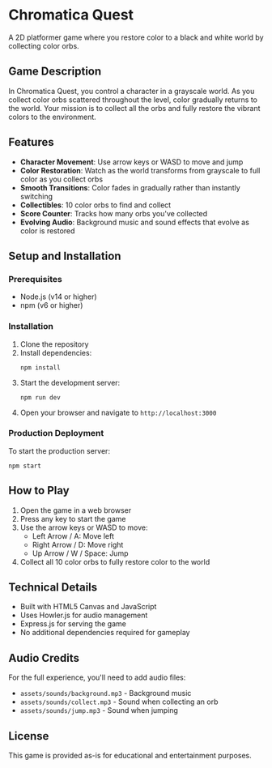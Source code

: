 # Chromatica Quest

A 2D platformer game where you restore color to a black and white world by collecting color orbs.

## Game Description

In Chromatica Quest, you control a character in a grayscale world. As you collect color orbs scattered throughout the level, color gradually returns to the world. Your mission is to collect all the orbs and fully restore the vibrant colors to the environment.

## Features

- **Character Movement**: Use arrow keys or WASD to move and jump
- **Color Restoration**: Watch as the world transforms from grayscale to full color as you collect orbs
- **Smooth Transitions**: Color fades in gradually rather than instantly switching
- **Collectibles**: 10 color orbs to find and collect
- **Score Counter**: Tracks how many orbs you've collected
- **Evolving Audio**: Background music and sound effects that evolve as color is restored

## Setup and Installation

### Prerequisites
- Node.js (v14 or higher)
- npm (v6 or higher)

### Installation
1. Clone the repository
2. Install dependencies:
   ```
   npm install
   ```
3. Start the development server:
   ```
   npm run dev
   ```
4. Open your browser and navigate to `http://localhost:3000`

### Production Deployment
To start the production server:
```
npm start
```

## How to Play

1. Open the game in a web browser
2. Press any key to start the game
3. Use the arrow keys or WASD to move:
   - Left Arrow / A: Move left
   - Right Arrow / D: Move right
   - Up Arrow / W / Space: Jump
4. Collect all 10 color orbs to fully restore color to the world

## Technical Details

- Built with HTML5 Canvas and JavaScript
- Uses Howler.js for audio management
- Express.js for serving the game
- No additional dependencies required for gameplay

## Audio Credits

For the full experience, you'll need to add audio files:
- `assets/sounds/background.mp3` - Background music
- `assets/sounds/collect.mp3` - Sound when collecting an orb
- `assets/sounds/jump.mp3` - Sound when jumping

## License

This game is provided as-is for educational and entertainment purposes. 